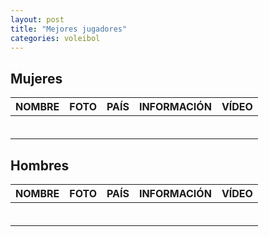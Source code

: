 ```yaml
---
layout: post
title: "Mejores jugadores"
categories: voleibol
---
```


## Mujeres 

|NOMBRE|FOTO|PAÍS|INFORMACIÓN|VÍDEO|
|-----:|-----:|-----:|-----:|-----:|
|      |      |      |      |      |
|      |      |      |      |      |
|      |      |      |      |      |
|      |      |      |      |      |
|      |      |      |      |      |
|      |      |      |      |      |

## Hombres 

|NOMBRE|FOTO|PAÍS|INFORMACIÓN|VÍDEO|
|-----:|-----:|-----:|-----:|-----:|
|      |      |      |      |      |  
|      |      |      |      |      |
|      |      |      |      |      |
|      |      |      |      |      |
|      |      |      |      |      |
|      |      |      |      |      |
